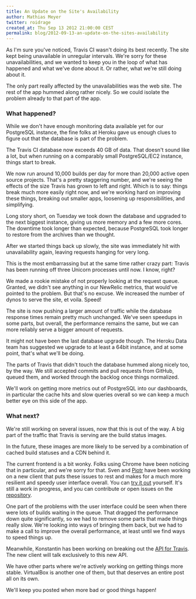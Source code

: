 ```yaml
---
title: An Update on the Site's Availability
author: Mathias Meyer
twitter: roidrage
created_at: Thu Sep 13 2012 21:00:00 CEST
permalink: blog/2012-09-13-an-update-on-the-sites-availability
---
```

As I'm sure you've noticed, Travis CI wasn't doing its best recently. The site
kept being unavailable in unregular intervals. We're sorry for these
unavailabilities, and we wanted to keep you in the loop of what has happened and
what we've done about it. Or rather, what we're still doing about it.

The only part really affected by the unavailabilities was the web site. The rest
of the app hummed along rather nicely. So we could isolate the problem already
to that part of the app.

### What happened?

While we don't have enough monitoring data available yet for our PostgreSQL
instance, the fine folks at Heroku gave us enough clues to figure out that the
database is part of the problem.

The Travis CI database now exceeds 40 GB of data. That doesn't sound like a lot,
but when running on a comparably small PostgreSQL/EC2 instance, things start to
break.

We now run around 10,000 builds per day for more than 20,000 active open source
projects. That's a pretty staggering number, and we're seeing the effects of the
size Travis has grown to left and right. Which is to say: things break much more
easily right now, and we're working hard on improving these things, breaking out
smaller apps, loosening up responsibilities, and simplifying.

Long story short, on Tuesday we took down the database and upgraded to the next
biggest instance, giving us more memory and a few more cores. The downtime took
longer than expected, because PostgreSQL took longer to restore from the
archives than we thought.

After we started things back up slowly, the site was immediately hit with
unavailability again, leaving requests hanging for very long.

This is the most embarrassing but at the same time rather crazy part: Travis has
been running off three Unicorn processes until now. I know, right?

We made a rookie mistake of not properly looking at the request queue. Granted,
we didn't see anything in our NewRelic metrics, that would've pointed to the
problem. But that's no excuse. We increased the number of dynos to serve the
site, et voila. Speed!

The site is now pushing a larger amount of traffic while the database response
times remain pretty much unchanged. We've seen speedups in some parts, but
overall, the performance remains the same, but we can more reliably serve a
bigger amount of requests.

It might not have been the last database upgrade though. The Heroku Data team
has suggested we upgrade to at least a 64bit instance, and at some point, that's
what we'll be doing.

The parts of Travis that didn't touch the database hummed along nicely too, by
the way. We still accepted commits and pull requests from GitHub, queued them,
and worked through the backlog once things normalized.

We'll work on getting more metrics out of PostgreSQL into our dashboards, in
particular the cache hits and slow queries overall so we can keep a much better
eye on this side of the app.

### What next?

We're still working on several issues, now that this is out of the way. A big
part of the traffic that Travis is serving are the build status images.

In the future, these images are more likely to be served by a combination of
cached build statuses and a CDN behind it.

The current frontend is a bit wonky. Folks using Chrome have been noticing that
in particular, and we're sorry for that. Sven and
[Piotr](https://twitter.com/drogus) have been working on a new client that puts
these issues to rest and makes for a much more resilient and speedy user
interface overall. You can [try it out](http://travis-ember.herokuapp.com)
yourself. It's still a work in progress, and you can contribute or open issues
on the [repository](https://github.com/travis-ci/travis-ember).

One part of the problems with the user interface could be seen when there were
lots of builds waiting in the queue. That dragged the performance down quite
significantly, so we had to remove some parts that made things really slow.
We're looking into ways of bringing them back, but we had to make a call to
improve the overall performance, at least until we find ways to speed things up.

Meanwhile, Konstantin has been working on breaking out the [API for
Travis](https://github.com/travis-ci/travis-api). The new client will talk
exclusively to this new API.

We have other parts where we're actively working on getting things more stable.
VirtualBox is another one of them, but that deserves an entire post all on its
own.

We'll keep you posted when more bad or good things happen!
